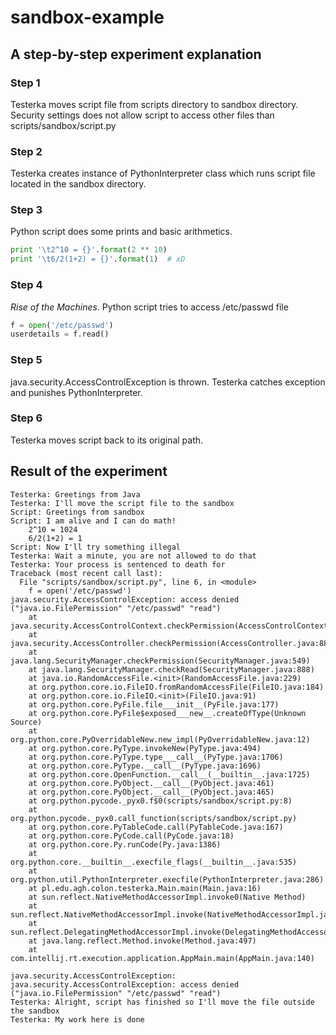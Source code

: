 # sandbox-example

## A step-by-step experiment explanation

### Step 1
Testerka moves script file from scripts directory to sandbox directory. 
Security settings does not allow script to access other files than scripts/sandbox/script.py

### Step 2
Testerka creates instance of PythonInterpreter class which runs script file located in the sandbox directory.

### Step 3
Python script does some prints and basic arithmetics.

```python
print '\t2^10 = {}'.format(2 ** 10)
print '\t6/2(1+2) = {}'.format(1)  # xD
```

### Step 4 
_Rise of the Machines_. Python script tries to access /etc/passwd file

```python
f = open('/etc/passwd')
userdetails = f.read()
```

### Step 5
java.security.AccessControlException is thrown. Testerka catches exception and punishes PythonInterpreter.

### Step 6
Testerka moves script back to its original path.

## Result of the experiment

```
Testerka: Greetings from Java
Testerka: I'll move the script file to the sandbox
Script: Greetings from sandbox
Script: I am alive and I can do math!
	2^10 = 1024
	6/2(1+2) = 1
Script: Now I'll try something illegal
Testerka: Wait a minute, you are not allowed to do that
Testerka: Your process is sentenced to death for
Traceback (most recent call last):
  File "scripts/sandbox/script.py", line 6, in <module>
    f = open('/etc/passwd')
java.security.AccessControlException: access denied ("java.io.FilePermission" "/etc/passwd" "read")
	at java.security.AccessControlContext.checkPermission(AccessControlContext.java:472)
	at java.security.AccessController.checkPermission(AccessController.java:884)
	at java.lang.SecurityManager.checkPermission(SecurityManager.java:549)
	at java.lang.SecurityManager.checkRead(SecurityManager.java:888)
	at java.io.RandomAccessFile.<init>(RandomAccessFile.java:229)
	at org.python.core.io.FileIO.fromRandomAccessFile(FileIO.java:184)
	at org.python.core.io.FileIO.<init>(FileIO.java:91)
	at org.python.core.PyFile.file___init__(PyFile.java:177)
	at org.python.core.PyFile$exposed___new__.createOfType(Unknown Source)
	at org.python.core.PyOverridableNew.new_impl(PyOverridableNew.java:12)
	at org.python.core.PyType.invokeNew(PyType.java:494)
	at org.python.core.PyType.type___call__(PyType.java:1706)
	at org.python.core.PyType.__call__(PyType.java:1696)
	at org.python.core.OpenFunction.__call__(__builtin__.java:1725)
	at org.python.core.PyObject.__call__(PyObject.java:461)
	at org.python.core.PyObject.__call__(PyObject.java:465)
	at org.python.pycode._pyx0.f$0(scripts/sandbox/script.py:8)
	at org.python.pycode._pyx0.call_function(scripts/sandbox/script.py)
	at org.python.core.PyTableCode.call(PyTableCode.java:167)
	at org.python.core.PyCode.call(PyCode.java:18)
	at org.python.core.Py.runCode(Py.java:1386)
	at org.python.core.__builtin__.execfile_flags(__builtin__.java:535)
	at org.python.util.PythonInterpreter.execfile(PythonInterpreter.java:286)
	at pl.edu.agh.colon.testerka.Main.main(Main.java:16)
	at sun.reflect.NativeMethodAccessorImpl.invoke0(Native Method)
	at sun.reflect.NativeMethodAccessorImpl.invoke(NativeMethodAccessorImpl.java:62)
	at sun.reflect.DelegatingMethodAccessorImpl.invoke(DelegatingMethodAccessorImpl.java:43)
	at java.lang.reflect.Method.invoke(Method.java:497)
	at com.intellij.rt.execution.application.AppMain.main(AppMain.java:140)

java.security.AccessControlException: java.security.AccessControlException: access denied ("java.io.FilePermission" "/etc/passwd" "read")
Testerka: Alright, script has finished so I'll move the file outside the sandbox
Testerka: My work here is done
```

